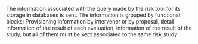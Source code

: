 The information associated with the query made by the risk tool for its storage
in databases is sent. The information is grouped by functional blocks;
Provisioning information by intervener or by proposal,
detail information of the result of each evaluation,
information of the result of the study, but all of them must be kept
associated to the same risk study
